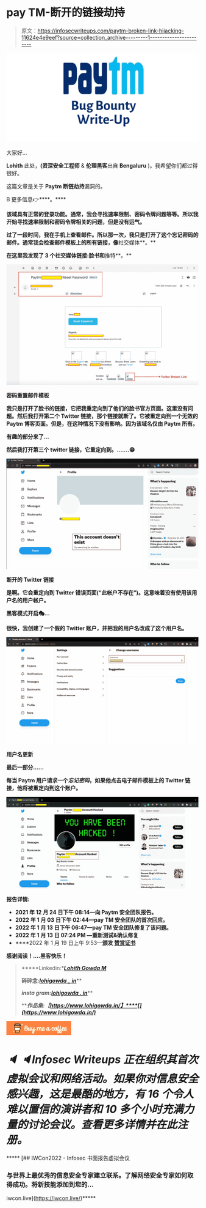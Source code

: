 # pay TM-断开的链接劫持

> 原文：<https://infosecwriteups.com/paytm-broken-link-hijacking-11624e4e9eef?source=collection_archive---------1----------------------->

![](img/e2dc27decb15911a5c12d86b5bb8e344.png)

大家好…

**Lohith** 此处，**(资深安全工程师** & **伦理黑客**出自 **Bengaluru** )。我希望你们都过得很好。

这篇文章是关于 **Paytm 断链劫持**漏洞的。

B 更多信息👉[](https://www.indusface.com/blog/what-is-broken-link-hijacking/#:~:text=Broken%20Link%20Hijacking%20(BLH)%20is,resources%20from%20external%20URLs%2F%20points.)****。****

**该域具有正常的登录功能。通常，我会寻找速率限制、密码令牌问题等等。所以我开始寻找速率限制和密码令牌相关的问题，但是没有运气。**

**过了一段时间，我在手机上查看邮件。所以那一次，我只是打开了这个忘记密码的邮件。通常我会检查邮件模板上的所有链接，像**社交媒体**。**

**在这里我发现了 3 个社交媒体链接:**脸书**和**推特**。**

**![](img/682e50b06725b21dce23bbed5c2db6d7.png)**

****密码重置邮件模板****

**我只是打开了脸书的链接，它把我重定向到了他们的脸书官方页面。这里没有问题。然后我打开第二个 Twitter 链接，那个链接就断了。它被重定向到一个无效的 **Paytm 博客**页面。但是，在这种情况下没有影响。因为该域名仅由 **Paytm** 所有。**

**有趣的部分来了…**

**然后我打开第三个 twitter 链接，它重定向到。…….😁**

**![](img/3c2a7176cbb81088c009798afc908d06.png)**

****断开的 Twitter 链接****

**是啊。它会重定向到 Twitter 错误页面(“此帐户不存在”)。这意味着没有使用该用户名的用户帐户。**

****黑客模式开启🎭…****

**很快，我创建了一个假的 Twitter 账户，并把我的用户名改成了这个用户名。**

**![](img/d8d039898093ecb22e690ed8a369928f.png)**

****用户名更新****

****最后一部分……****

**每当 Paytm 用户请求一个*忘记密码*，如果他点击电子邮件模板上的 Twitter 链接，他将被重定向到这个账户。**

**![](img/edad94a89ac111a76fb11c6a50e20fc9.png)**

****报告详情:****

*   ****2021 年 12 月 24 日下午 08:14**—向 Paytm 安全团队报告。**
*   ****2022 年 1 月 03 日下午 02:44**—pay TM 安全团队的首次回应。**
*   ****2022 年 1 月 13 日下午 06:47**—pay TM 安全团队修复了该问题。**
*   ****2022 年 1 月 13 日 07:24 PM** —重新测试&确认修复**
*   ****2022 年 1 月 19 日上午 9:53—**颁发 [**赞赏证书**](https://twitter.com/lohigowda_in/status/1483709274199310336?s=20)**

****感谢阅读！….黑客快乐！****

> *****Linkedin:****[*Lohith Gowda M*](https://www.linkedin.com/in/lohigowda/)***
> 
> ******碎碎念:****[*lohigowda _ in*](https://twitter.com/lohigowda_in)****
> 
> *******insta gram:****[*lohigowda . in*](https://www.instagram.com/lohigowda.in/)*****
> 
> *******作品集:【https://www.lohigowda.in/】****[](https://www.lohigowda.in/)*****

*****[![](img/4bc5de35955c00939383a18fb66b41d8.png)](https://www.buymeacoffee.com/lohigowda)*****

# *****🔈 🔈Infosec Writeups 正在组织其首次虚拟会议和网络活动。如果你对信息安全感兴趣，这是最酷的地方，有 16 个令人难以置信的演讲者和 10 多个小时充满力量的讨论会议。查看更多详情并在此注册。*****

*****[](https://iwcon.live/) [## IWCon2022 - Infosec 书面报告虚拟会议

### 与世界上最优秀的信息安全专家建立联系。了解网络安全专家如何取得成功。将新技能添加到您的…

iwcon.live](https://iwcon.live/)*****